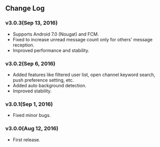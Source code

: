 ## Change Log

### v3.0.3(Sep 13, 2016)
* Supports Android 7.0 (Nougat) and FCM.
* Fixed to increase unread message count only for others' message reception.
* Improved performance and stability.

### v3.0.2(Sep 6, 2016)
* Added features like filtered user list, open channel keyword search, push preference setting, etc.
* Added auto background detection.
* Improved stability.

### v3.0.1(Sep 1, 2016)
* Fixed minor bugs.

### v3.0.0(Aug 12, 2016)
* First release.
